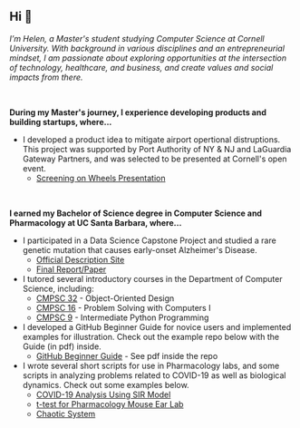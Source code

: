 ## Hi 👋

_I’m Helen, a Master's student studying Computer Science at Cornell University. With background in various disciplines and an entrepreneurial mindset, I am passionate about exploring opportunities at the intersection of technology, healthcare, and business, and create values and social impacts from there._

<br/>

**During my Master's journey, I experience developing products and building startups, where...**
- I developed a product idea to mitigate airport opertional distruptions. This project was supported by Port Authority of NY & NJ and LaGuardia Gateway Partners, and was selected to be presented at Cornell's open event.
  - [Screening on Wheels Presentation](https://drive.google.com/file/d/1DKymaXVgOiByycYncjKKzSJdK16vzJru/view)

<br/>

**I earned my Bachelor of Science degree in Computer Science and Pharmacology at UC Santa Barbara, where...**
- I participated in a Data Science Capstone Project and studied a rare genetic mutation that causes early-onset Alzheimer's Disease.
  - [Official Description Site](https://centralcoastdatascience.org/projects/all/2021/exploring-and-understanding-rare-genetic-mutation-causes-early-onset-alzheimers)
  - [Final Report/Paper](https://drive.google.com/file/d/1vPySCN4vDqJvLGjy2PA4LOsAEz9317TR/view?usp=sharing)
- I tutored several introductory courses in the Department of Computer Science, including:
  - [CMPSC 32](https://ucsb-cs32.github.io/f19/info/syllabus/) - Object-Oriented Design
  - [CMPSC 16](https://ucsb-cs16.github.io/s20/info/syllabus/) - Problem Solving with Computers I
  - [CMPSC 9](https://ucsb-cs9.github.io/f20/info/syllabus/) - Intermediate Python Programming
- I developed a GitHub Beginner Guide for novice users and implemented examples for illustration. Check out the example repo below with the Guide (in pdf) inside.
  - [GitHub Beginner Guide](https://github.com/helenziyihuang/create_repo_demo) - See pdf inside the repo
- I wrote several short scripts for use in Pharmacology labs, and some scripts in analyzing problems related to COVID-19 as well as biological dynamics. Check out some examples below.
  - [COVID-19 Analysis Using SIR Model](https://github.com/helenziyihuang/cs190dd_f20_COVID_19_SIR_project)
  - [t-test for Pharmacology Mouse Ear Lab](https://github.com/helenziyihuang/t-test_MouseEar_Pharmacology_Exp7)
  - [Chaotic System](https://github.com/helenziyihuang/mcdb172_f20_hw9_chaotic_system)
